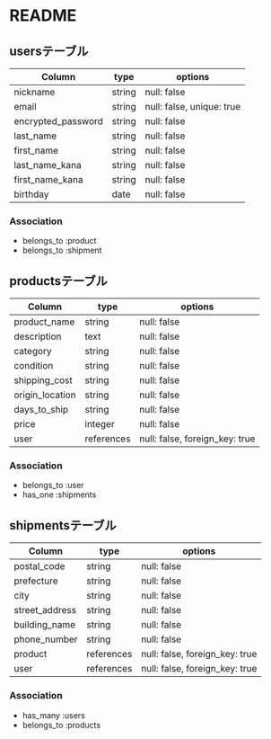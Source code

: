 # README

## usersテーブル

| Column             | type   | options                   |
|--------------------|--------|---------------------------|
| nickname           | string | null: false               |
| email              | string | null: false, unique: true |
| encrypted_password | string | null: false               |
| last_name          | string | null: false               |
| first_name         | string | null: false               |
| last_name_kana     | string | null: false               |
| first_name_kana    | string | null: false               |
| birthday           | date   | null: false               |

### Association

- belongs_to :product
- belongs_to :shipment

## productsテーブル
| Column          | type       | options                        |
|-----------------|------------|--------------------------------|
| product_name    | string     | null: false                    |
| description     | text       | null: false                    |
| category        | string     | null: false                    |
| condition       | string     | null: false                    |
| shipping_cost   | string     | null: false                    |
| origin_location | string     | null: false                    |
| days_to_ship    | string     | null: false                    |
| price           | integer    | null: false                    |
| user            | references | null: false, foreign_key: true |

### Association

- belongs_to :user
- has_one :shipments

## shipmentsテーブル
| Column          | type       | options                        |
|-----------------|------------|--------------------------------|
| postal_code     | string     | null: false                    |
| prefecture      | string     | null: false                    |
| city            | string     | null: false                    |
| street_address  | string     | null: false                    |
| building_name   | string     | null: false                    |
| phone_number    | string     | null: false                    |
| product         | references | null: false, foreign_key: true |
| user            | references | null: false, foreign_key: true |

### Association

- has_many :users
- belongs_to :products